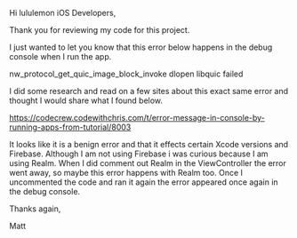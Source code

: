 Hi lululemon iOS Developers,

Thank you for reviewing my code for this project. 

I just wanted to let you know that this error below happens in the debug console when I run the app. 

nw_protocol_get_quic_image_block_invoke dlopen libquic failed

I did some research and read on a few sites about this exact same error and thought I would share what I found below.

https://codecrew.codewithchris.com/t/error-message-in-console-by-running-apps-from-tutorial/8003

It looks like it is a benign error and that it effects certain Xcode versions and Firebase. Although I am not using Firebase i was curious because I am using Realm. When I did comment out Realm in the ViewController the error went away, so maybe this error happens with Realm too. Once I uncommented the code and ran it again the error appeared once again in the debug console. 

Thanks again,

Matt
